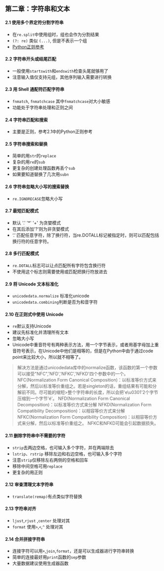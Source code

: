 ## 第二章：字符串和文本


#### 2.1 使用多个界定符分割字符串
- 在`re.split`中使用组时，组也会作为分割结果
- `(?: re)` 类似 `(...)`, 但是不表示一个组
- [Python正则参考](http://www.runoob.com/python/python-reg-expressions.html)

#### 2.2 字符串开头或结尾匹配
- 一般使用`startswith`和`endswith`检查头尾就够用了
- 注意输入值仅支持元组，其他序列输入需要进行转换

#### 2.3 用 Shell 通配符匹配字符串
- `fnmatch`, `fnmatchcase` 其中`fnmatchcase`对大小敏感
- 功能处于字符串处理和正则之间

#### 2.4 字符串匹配和搜索
- 主要是正则，参考2.1中的Python正则参考

#### 2.5 字符串搜索和替换
- 简单的用`str`的`replace`
- 复杂的用`re`的`sub`
- 更复杂的创建处理函数再丢个`sub`
- 如果要知道替换了几次用`subn`

#### 2.6 字符串忽略大小写的搜索替换
- `re.IGNORECASE`忽略大小写

#### 2.7 最短匹配模式
- 默认 '.' '*' '+' 为贪婪模式
- 在其后添加'?'则为非贪婪模式
- ‘.’ 匹配任意字符，除了换行符，当re.DOTALL标记被指定时，则可以匹配包括换行符的任意字符。

#### 2.8 多行匹配模式
- `re.DOTALL`标志可以让点匹配所有字符包含换行符
- 不使用这个标志则需要使用或匹配把换行符放进去

#### 2.9 将 Unicode 文本标准化
- `unicodedata.normalize` 标准化unicode
- `unicodedata.combining`判断是否为和音字符

#### 2.10 在正则式中使用 Unicode
- `re`默认支持Unicode
- 建议先标准化并清理所有文本
- 忽略大小写
- Unicode中重音符号有两种表示方法，用一个字节表示，或者用基字母加上重音符号表示，在Unicode中他们是相等的，但是在Python中由于通过code point来比较大小，所以就不相等了。
>解决方法是通过unicodedata库中的normalize函数，该函数的第一个参数可以接受"NFC",'NFD','NFKC','NFKD'四个参数中的一个。
>NFC(Normalization Form Canonical Composition)：以标准等价方式来分解，然后以标准等价重组之。若是singleton的话，重组结果有可能和分解前不同。尽可能的缩短>整个字符串的长度，所以会把'e\u0301'2个字节压缩到一个字节'é'。
>NFD(Normalization Form Canonical Decomposition)：以标准等价方式来分解
>NFKD(Normalization Form Compatibility Decomposition)：以相容等价方式来分解
>NFKC(Normalization Form Compatibility Composition)：以相容等价方式来分解，然后以标准等价重组之。
>NFKC和NFKD可能会引起数据损失。

#### 2.11 删除字符串中不需要的字符
- `strip`去两边空格，也可输入多个字符，并在两端除去
- `lstrip`、`rstrip` 移除左边和右边空格，也可输入多个字符
-  注意`strip`仅移除左右两侧的空格和回车
-  移除中间空格可用`replace`
-  更复杂的用正则

#### 2.12 审查清理文本字符串
- `translate(remap)`有点类似字符替换

#### 2.13 字符串对齐
- `ljust`,`rjust` ,`center` 处理对其
- `format` 使用`>`,`<`,`^` 处理对其

#### 2.14 合并拼接字符串
- 连接字符可以用`+`,`join`,`format`，还是可以生成器进行字符串转换
- 简单的连接最好用`print`函数的`sep`参数
- 大量数据建议使用生成器函数